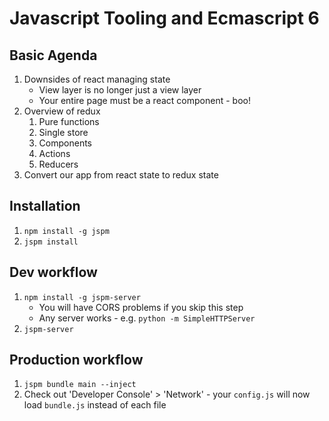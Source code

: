 # Javascript Tooling and Ecmascript 6

## Basic Agenda

1. Downsides of react managing state
    - View layer is no longer just a view layer
    - Your entire page must be a react component - boo!
1. Overview of redux
    1. Pure functions
    1. Single store
    1. Components
    1. Actions
    1. Reducers
1. Convert our app from react state to redux state

## Installation

1. `npm install -g jspm`
1. `jspm install`

## Dev workflow

1. `npm install -g jspm-server`
    - You will have CORS problems if you skip this step
    - Any server works - e.g. `python -m SimpleHTTPServer`
1. `jspm-server`

## Production workflow

1. `jspm bundle main --inject`
1. Check out 'Developer Console' > 'Network' - your `config.js` will now load `bundle.js` instead of each file